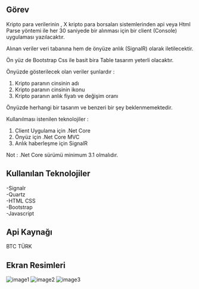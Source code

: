 ## Görev ## 

Kripto para verilerinin , X kripto para borsaları sistemlerinden api veya Html Parse yöntemi ile her 30 saniyede bir alınması  için bir client (Console) uygulaması yazılacaktır.
 
Alınan veriler veri tabanına hem de önyüze anlık (SignalR) olarak iletilecektir. 
 
Ön yüz de Bootstrap Css ile basit bira Table tasarım yeterli olacaktır.
 
Önyüzde gösterilecek olan veriler şunlardır :
1.	Kripto paranın cinsinin adı 
2.	Kripto paranın cinsinin ikonu
3.	Kripto paranın anlık fiyatı ve değişim oranı
 
Önyüzde herhangi bir tasarım ve benzeri bir şey beklenmemektedir.
 
Kullanılması istenilen teknolojiler :
1.	Client Uygulama için .Net Core
2.	Önyüz için .Net Core MVC
3.	Anlık haberleşme için SignalR
 
Not : .Net Core sürümü minimum 3.1 olmalıdır.

## Kullanılan Teknolojiler ## 
-Signalr<br/>
-Quartz<br/>
-HTML CSS<br/>
-Bootstrap<br/>
-Javascript<br/>

## Api Kaynağı ##
BTC TÜRK

## Ekran Resimleri ## 
![image1](https://github.com/abdks/Crypto/assets/62968246/5328532f-d1a6-4d7d-a4cc-9bb6fca2c474)
![image2](https://github.com/abdks/Crypto/assets/62968246/52905580-9e3b-4e14-896a-716ef8b8b0fe)
![image3](https://github.com/abdks/Crypto/assets/62968246/471a00cc-08a6-462b-84e9-045c0419eb40)

